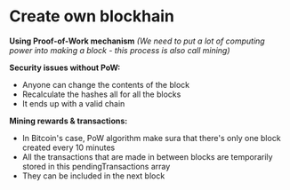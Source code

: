 # Create own blockhain

**Using Proof-of-Work mechanism**
_(We need to put a lot of computing power into making a block - this process is also call mining)_

**Security issues without PoW:**

- Anyone can change the contents of the block
- Recalculate the hashes all for all the blocks
- It ends up with a valid chain

**Mining rewards & transactions:**

- In Bitcoin's case, PoW algorithm make sura that there's only one block created every 10 minutes
- All the transactions that are made in between blocks are temporarily stored in this pendingTransactions array
- They can be included in the next block
